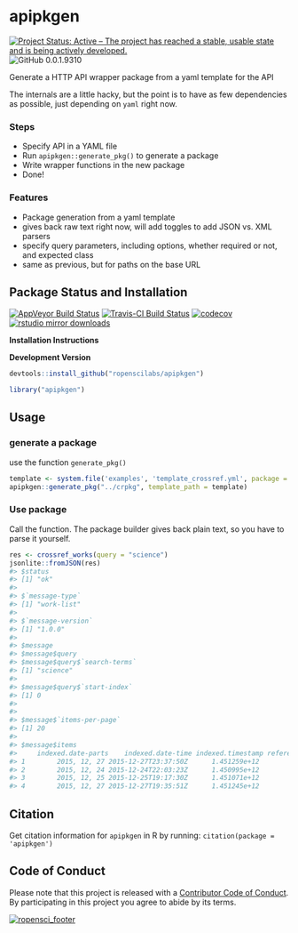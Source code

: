 apipkgen
========

[![Project Status: Active – The project has reached a stable, usable state and is being actively developed.](http://www.repostatus.org/badges/latest/active.svg)](http://www.repostatus.org/#active)
![GitHub 0.0.1.9310](https://img.shields.io/badge/GitHub-_0.0.1.9310-blue.svg)


Generate a HTTP API wrapper package from a yaml template for the API

The internals are a little hacky, but the point is to have as few dependencies as possible, just depending on `yaml` right now.

### Steps

* Specify API in a YAML file
* Run `apipkgen::generate_pkg()` to generate a package
* Write wrapper functions in the new package
* Done!

### Features

* Package generation from a yaml template
* gives back raw text right now, will add toggles to add JSON vs. XML parsers
* specify query parameters, including options, whether required or not, and expected class
* same as previous, but for paths on the base URL

## Package Status and Installation

[![AppVeyor Build Status](https://ci.appveyor.com/api/projects/status/github/ropensci/apipkgen?branch=master&svg=true)](https://ci.appveyor.com/project/ropensci/apipkgen)
[![Travis-CI Build Status](https://travis-ci.org/ropensci/apipkgen.svg?branch=master)](https://travis-ci.org/)
 [![codecov](https://codecov.io/gh/RMHogervorst/apipkgen/branch/master/graph/badge.svg)](https://codecov.io/gh/RMHogervorst/apipkgen)
[![rstudio mirror downloads](http://cranlogs.r-pkg.org/badges/apipkgen?color=blue)](https://github.com/metacran/cranlogs.app)

__Installation Instructions__

__Development Version__
```r
devtools::install_github("ropenscilabs/apipkgen")
```


```r
library("apipkgen")
```

## Usage
### generate a package

use the function `generate_pkg()`


```r
template <- system.file('examples', 'template_crossref.yml', package = "apipkgen")
apipkgen::generate_pkg("../crpkg", template_path = template)
```

### Use package

Call the function. The package builder gives back plain text, so you have to parse it yourself.


```r
res <- crossref_works(query = "science")
jsonlite::fromJSON(res)
#> $status
#> [1] "ok"
#>
#> $`message-type`
#> [1] "work-list"
#>
#> $`message-version`
#> [1] "1.0.0"
#>
#> $message
#> $message$query
#> $message$query$`search-terms`
#> [1] "science"
#>
#> $message$query$`start-index`
#> [1] 0
#>
#>
#> $message$`items-per-page`
#> [1] 20
#>
#> $message$items
#>     indexed.date-parts    indexed.date-time indexed.timestamp reference-count
#> 1        2015, 12, 27 2015-12-27T23:37:50Z      1.451259e+12               0
#> 2        2015, 12, 24 2015-12-24T22:03:23Z      1.450995e+12               0
#> 3        2015, 12, 25 2015-12-25T19:17:30Z      1.451071e+12               0
#> 4        2015, 12, 27 2015-12-27T19:35:51Z      1.451245e+12               0
```

## Citation

Get citation information for `apipkgen` in R by running: `citation(package = 'apipkgen')`

## Code of Conduct

Please note that this project is released with a [Contributor Code of Conduct](CONDUCT.md).
By participating in this project you agree to abide by its terms.



[![ropensci_footer](https://ropensci.org/public_images/github_footer.png)](https://ropensci.org)
